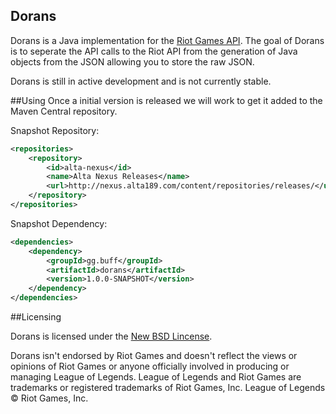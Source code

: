 Dorans
------

Dorans is a Java implementation for the [Riot Games API][riot-games-api]. The goal of Dorans is to seperate the API calls to the Riot API from the generation of Java objects from the JSON allowing you to store the raw JSON. 

Dorans is still in active development and is not currently stable.


##Using
Once a initial version is released we will work to get it added to the Maven Central repository.

Snapshot Repository:

```xml
<repositories>
    <repository>
        <id>alta-nexus</id>
        <name>Alta Nexus Releases</name>
        <url>http://nexus.alta189.com/content/repositories/releases/</url>
    </repository>
</repositories>
```

Snapshot Dependency:

```xml
<dependencies>
	<dependency>
		<groupId>gg.buff</groupId>
		<artifactId>dorans</artifactId>
		<version>1.0.0-SNAPSHOT</version>
	</dependency>
</dependencies>
```

##Licensing

Dorans is licensed under the [New BSD Lincense][license].

Dorans isn't endorsed by Riot Games and doesn't reflect the views or opinions of Riot Games or anyone officially involved in producing or managing League of Legends. League of Legends and Riot Games are trademarks or registered trademarks of Riot Games, Inc. League of Legends © Riot Games, Inc.

[riot-games-api]: https://developer.riotgames.com/
[license]: LICENSE.txt
